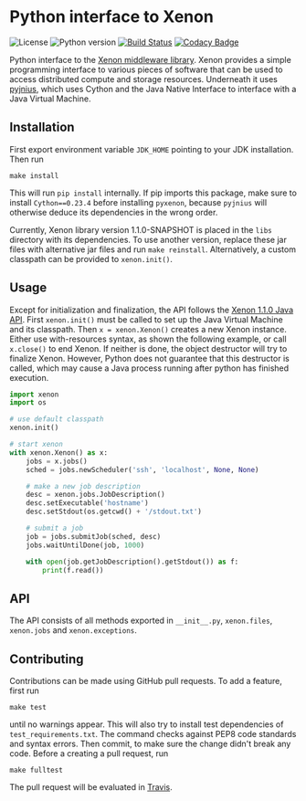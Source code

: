 # Python interface to Xenon

![License](https://img.shields.io/github/license/NLeSC/pyxenon.svg)
![Python version](https://img.shields.io/pypi/pyversions/pyxenon.svg)
[![Build Status](https://travis-ci.org/NLeSC/pyxenon.svg?branch=master)](https://travis-ci.org/NLeSC/pyxenon)
[![Codacy Badge](https://api.codacy.com/project/badge/grade/35e155e3bb08459aa2c24622d5fdb0d3)](https://www.codacy.com/app/NLeSC/pyxenon)

Python interface to the [Xenon middleware library](http://nlesc.github.io/Xenon/). Xenon provides a simple programming interface to various pieces of software that can be used to access distributed compute and storage resources. Underneath it uses [pyjnius](https://github.com/kivy/pyjnius), which uses Cython and the Java Native Interface to interface with a Java Virtual Machine.

## Installation

First export environment variable `JDK_HOME` pointing to your JDK installation. Then run

```shell
make install
```
This will run `pip install` internally. If pip imports this package, make sure to install `Cython==0.23.4` before installing `pyxenon`, because `pyjnius` will otherwise deduce its dependencies in the wrong order.

Currently, Xenon library version 1.1.0-SNAPSHOT is placed in the `libs` directory with its dependencies. To use another version, replace these jar files with alternative jar files and run `make reinstall`. Alternatively, a custom classpath can be provided to `xenon.init()`.

## Usage

Except for initialization and finalization, the API follows the [Xenon 1.1.0 Java API](http://nlesc.github.io/Xenon/versions/1.1.0/javadoc/). First `xenon.init()` must be called to set up the Java Virtual Machine and its classpath. Then `x = xenon.Xenon()` creates a new Xenon instance. Either use with-resources syntax, as shown the following example, or call `x.close()` to end Xenon. If neither is done, the object destructor will try to finalize Xenon. However, Python does not guarantee that this destructor is called, which may cause a Java process running after python has finished execution.

```python
import xenon
import os

# use default classpath
xenon.init()

# start xenon
with xenon.Xenon() as x:
	jobs = x.jobs()
	sched = jobs.newScheduler('ssh', 'localhost', None, None)

	# make a new job description
	desc = xenon.jobs.JobDescription()
	desc.setExecutable('hostname')
	desc.setStdout(os.getcwd() + '/stdout.txt')

	# submit a job
	job = jobs.submitJob(sched, desc)
	jobs.waitUntilDone(job, 1000)

	with open(job.getJobDescription().getStdout()) as f:
	    print(f.read())
```

## API

The API consists of all methods exported in `__init__.py`, `xenon.files`, `xenon.jobs` and `xenon.exceptions`. 

## Contributing

Contributions can be made using GitHub pull requests. To add a feature, first run

    make test

until no warnings appear. This will also try to install test dependencies of `test_requirements.txt`. The command checks against PEP8 code standards and syntax errors. Then commit, to make sure the change didn't break any code. Before a creating a pull request, run

    make fulltest

The pull request will be evaluated in [Travis](https://travis-ci.org/NLeSC/pyxenon).

